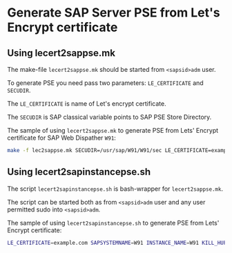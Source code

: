 # Generate SAP Server PSE from Let's Encrypt certificate

## Using lecert2sappse.mk

The make-file `lecert2sappse.mk` should be started from `<sapsid>adm` user.

To generate PSE you need pass two parameters: `LE_CERTIFICATE` and `SECUDIR`.

The `LE_CERTIFICATE` is name of Let's encrypt certificate.

The `SECUDIR` is SAP classical variable points to SAP PSE Store Directory.

The sample of using `lecert2sappse.mk` to generate PSE from Lets' Encrypt certificate for SAP Web Dispather `W91`:

```bash
make -f lec2sappse.mk SECUDIR=/usr/sap/W91/W91/sec LE_CERTIFICATE=example.com
```

## Using lecert2sapinstancepse.sh

The script `lecert2sapinstancepse.sh` is bash-wrapper for `lecert2sappse.mk`.

The script can be started both as from `<sapsid>adm` user and any user permitted sudo into `<sapsid>adm`.

The sample of using `lecert2sapinstancepse.sh` to generate PSE from Lets' Encrypt certificate:

```bash
LE_CERTIFICATE=example.com SAPSYSTEMNAME=W91 INSTANCE_NAME=W91 KILL_HUP=wd ./lec2sapinstancepse.sh
```

